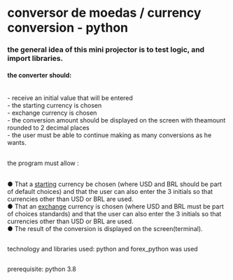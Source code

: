 <h1>conversor de moedas / currency conversion - python</h1> 

<h3> the general idea of this mini projector is to test logic, and import libraries.</h3>

<h4>the converter should:</h4>

<br>
- receive an initial value that will be entered
<br>
- the starting currency is chosen
<br>
- exchange currency is chosen
<br>
- the conversion amount should be displayed on the screen with theamount rounded to 2 decimal places
<br>
- the user must be able to continue making as many conversions as he wants.

##

the program must allow : 

<br>
● That a <u>starting</u> currency be chosen (where USD and BRL should be part of default choices) and
that the user can also enter the 3 initials so that currencies other than USD or BRL
are used.
<br>
● That an <u>exchange</u> currency is chosen (where USD and BRL must be part of choices
standards) and that the user can also enter the 3 initials so that currencies other than USD or BRL are used.
<br>
● The result of the conversion is displayed on the screen(terminal).

##
technology and libraries used:
python and forex_python was used

##

prerequisite:
python 3.8



